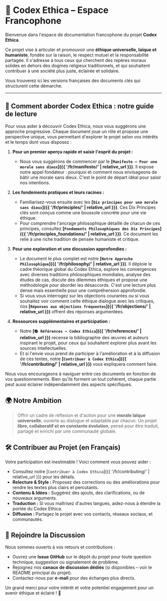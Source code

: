 # 📘 Codex Ethica – Espace Francophone

Bienvenue dans l'espace de documentation francophone du projet **Codex Ethica**.

Ce projet vise à articuler et promouvoir une **éthique universelle, laïque et humaniste**, fondée sur la raison, le respect mutuel et la responsabilité partagée. Il s'adresse à tous ceux qui cherchent des repères moraux solides en dehors des dogmes religieux traditionnels, et qui souhaitent contribuer à une société plus juste, éclairée et solidaire.

Vous trouverez ici les versions françaises des documents clés qui structurent cette démarche.

---

## 🧭 Comment aborder Codex Ethica : notre guide de lecture

Pour vous aider à découvrir Codex Ethica, nous vous suggérons une approche progressive. Chaque document joue un rôle et propose une perspective unique, vous permettant d'explorer le projet selon vos intérêts et le temps dont vous disposez :

1. **Pour un premier aperçu rapide et saisir l'esprit du projet :**
    * Nous vous suggérons de commencer par le **[`Manifeste – Pour une morale sans dieux`]({{ '/fr/manifesto/' | relative_url }})**. Il expose notre appel fondateur : pourquoi et comment nous envisageons de bâtir une morale sans dieux. C'est le point de départ idéal pour saisir nos intentions.

2. **Les fondements pratiques et leurs racines :**
    * Familiarisez-vous ensuite avec les **[`Dix principes pour une morale sans dieux`]({{ '/fr/principles/' | relative_url }})**. Ces Dix Principes clés sont conçus comme une boussole concrète pour une vie éthique.
    * Pour comprendre l'ancrage philosophique détaillé de chacun de ces principes, consultez **[`Fondements Philosophiques des Dix Principes`]({{ '/fr/principles_foundations/' | relative_url }})**. Ce document les relie à une riche tradition de pensée humaniste et critique.

3. **Pour une exploration et une discussion approfondies :**
    * Le document le plus complet est notre **[`Notre Approche Philosophique`]({{ '/fr/philosophy/' | relative_url }})**. Il déploie le cadre théorique global du Codex Ethica, explore les convergences avec diverses traditions philosophiques mondiales, analyse des études de cas, discute des dilemmes éthiques et propose une méthodologie pour aborder les désaccords. C'est une lecture plus dense mais essentielle pour une compréhension approfondie.
    * Si vous vous interrogez sur les objections courantes ou si vous souhaitez voir comment cette éthique dialogue avec les critiques, nos **[`Réponses aux objections fréquentes`]({{ '/fr/objections/' | relative_url }})** offrent des réponses argumentées.

4. **Ressources supplémentaires et participation :**
    * Notre **[`📚 Références – Codex Ethica`]({{ '/fr/references/' | relative_url }})** recense la bibliographie des œuvres et auteurs inspirant le projet, pour ceux qui souhaitent explorer plus avant les sources intellectuelles.
    * Et si l'envie vous prend de participer à l'amélioration et à la diffusion de ces textes, notre **[`Contribuer à Codex Ethica`]({{ '/fr/contributing/' | relative_url }})** vous expliquera comment faire.

Nous vous encourageons à naviguer entre ces documents en fonction de vos questionnements. Bien qu'ils forment un tout cohérent, chaque partie peut aussi éclairer indépendamment des aspects spécifiques.

## 🌍 Notre Ambition

> Offrir un cadre de réflexion et d'action pour une **morale laïque universelle**, ouverte au dialogue et adaptable par chacun.
> Un projet **libre, collaboratif et en constante évolution**, pensé pour être traduit, partagé et enrichi par une communauté globale.

## 🛠️ Contribuer au Projet (en Français)

Votre participation est inestimable ! Voici comment vous pouvez aider :

-   Consultez notre [`Contribuer à Codex Ethica`]({{ '/fr/contributing/' | relative_url }}) pour les détails.
-   **Relecture & Style :** Proposez des corrections ou des améliorations pour rendre les textes plus clairs et percutants.
-   **Contenu & Idées :** Suggérez des ajouts, des clarifications, ou de nouveaux arguments.
-   **Traduction :** Si vous maîtrisez d'autres langues, aidez-nous à étendre la portée du Codex Ethica.
-   **Diffusion :** Partagez le projet avec vos contacts, réseaux sociaux, et communautés.

## 💬 Rejoindre la Discussion

Nous sommes ouverts à vos retours et contributions :

-   Ouvrez une **Issue GitHub** sur le dépôt du projet pour toute question technique, suggestion ou signalement de problème.
-   Rejoignez nos **canaux de discussion dédiés** (si disponibles – voir le README principal du projet).
-   Contactez-nous par **e-mail** pour des échanges plus directs.

Un grand merci pour votre intérêt et votre potentiel engagement pour un avenir éthique et éclairé ! 💙 